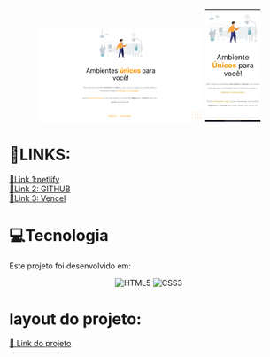 <div align="center">

<img src="assets/images/imgs-preview.png" width="300px">
<img src="assets/images/image-mobile.jpeg" width="100px">
</div>

# 🔗LINKS:

<a href="https://moveiscostumizados.netlify.app/"> 📌Link 1:netlify</a>
<br>
<a href="https://synxther.github.io/moveis_customizaveis_explorer/"> 📌Link 2: GITHUB</a>
<br>
<a href="https://moveiscustomizados.vercel.app/"> 📌Link 3: Vencel</a>



# 💻Tecnologia
Este projeto foi desenvolvido em:
<div align="center">

  ![HTML5](https://img.shields.io/badge/html5-%23E34F26.svg?style=for-the-badge&logo=html5&logoColor=white)
  ![CSS3](https://img.shields.io/badge/css3-%231572B6.svg?style=for-the-badge&logo=css3&logoColor=white)

</div>

# layout do projeto:

<a href="https://www.figma.com/file/Eg7SEVZZwJ2l1sgSQtVNuR/Explorer---Projeto-01-(Copy)-(Copy)?type=design&node-id=1-2&t=6fPdWtFksBCaZvXt-0">📃 Link do projeto</a>
